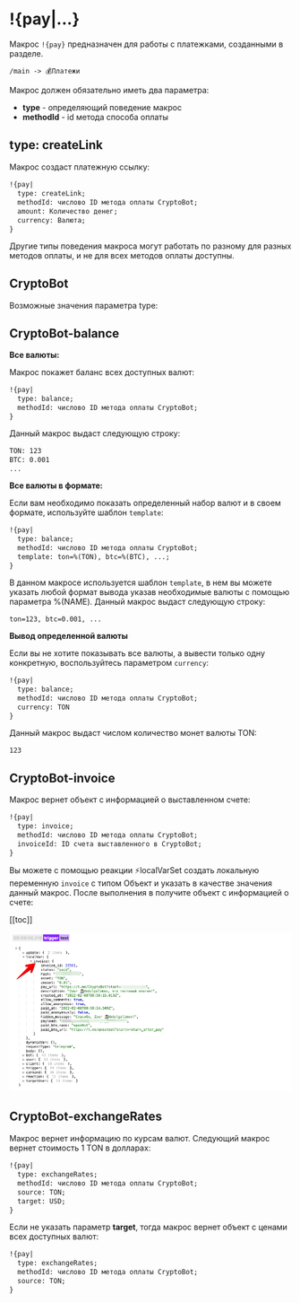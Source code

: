 # !{pay|...}

Макрос `!{pay}` предназначен для работы с платежками, созданными в разделе.

```plain 
/main -> 💰Платежи
```

Макрос должен обязательно иметь два параметра:
* **type** - определяющий поведение макрос
* **methodId** - id метода способа оплаты
## type: createLink

Макрос создаст платежную ссылку:
```plain 
!{pay|
  type: createLink;
  methodId: числово ID метода оплаты CryptoBot;
  amount: Количество денег;
  currency: Валюта; 
}
```



Другие типы поведения макроса могут работать по разному для разных методов оплаты, и не для всех методов оплаты доступны.
## CryptoBot

Возможные значения параметра type:

## CryptoBot-balance

**Все валюты:**

Макрос покажет баланс всех доступных валют:
```plain 
!{pay|
  type: balance;
  methodId: числово ID метода оплаты CryptoBot;
}
```

Данный макрос выдаст следующую строку:
```plain 
TON: 123
BTC: 0.001
...
```

**Все валюты в формате:**

Если вам необходимо показать определенный набор валют и в своем формате, используйте шаблон `template`:
```plain 
!{pay|
  type: balance;
  methodId: числово ID метода оплаты CryptoBot;
  template: ton=%(TON), btc=%(BTC), ...;
}
```

В данном макросе используется шаблон `template`, в нем вы можете указать любой формат вывода указав необходимые валюты с помощью параметра %(NAME). Данный макрос выдаст следующую строку:
```plain 
ton=123, btc=0.001, ...
```

**Вывод определенной валюты**

Если вы не хотите показывать все валюты, а вывести только одну конкретную, воспользуйтесь параметром `currency`:
```plain 
!{pay|
  type: balance;
  methodId: числово ID метода оплаты CryptoBot;
  currency: TON
}
```

Данный макрос выдаст числом количество монет валюты TON:
```plain 
123
```


## CryptoBot-invoice

Макрос вернет объект с информацией о выставленном счете:
```plain 
!{pay|
  type: invoice;
  methodId: числово ID метода оплаты CryptoBot;
  invoiceId: ID счета выставленного в CryptoBot;
}
```

Вы можете с помощью реакции ⚡️localVarSet создать локальную переменную `invoice` с типом Объект и указать в качестве значения данный макрос. После выполнения в получите объект с информацией о счете:

[[toc]]

![](./1.png)
## CryptoBot-exchangeRates

Макрос вернет информацию по курсам валют. Следующий макрос вернет стоимость 1 TON в долларах:
```plain 
!{pay|
  type: exchangeRates;
  methodId: числово ID метода оплаты CryptoBot;
  source: TON;
  target: USD;
}
```

Если не указать параметр **target**, тогда макрос вернет объект с ценами всех доступных валют:
```plain 
!{pay|
  type: exchangeRates;
  methodId: числово ID метода оплаты CryptoBot;
  source: TON;
}
```
